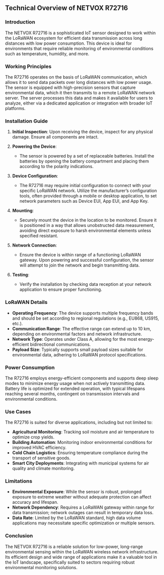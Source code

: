 ## Technical Overview of NETVOX R72716

### Introduction
The NETVOX R72716 is a sophisticated IoT sensor designed to work within the LoRaWAN ecosystem for efficient data transmission across long distances with low power consumption. This device is ideal for environments that require reliable monitoring of environmental conditions such as temperature, humidity, and more.

### Working Principles

The R72716 operates on the basis of LoRaWAN communication, which allows it to send data packets over long distances with low power usage. The sensor is equipped with high-precision sensors that capture environmental data, which it then transmits to a remote LoRaWAN network server. The server processes this data and makes it available for users to analyze, either via a dedicated application or integration with broader IoT platforms.

### Installation Guide

1. **Initial Inspection**: Upon receiving the device, inspect for any physical damage. Ensure all components are intact.

2. **Powering the Device**: 
    - The sensor is powered by a set of replaceable batteries. Install the batteries by opening the battery compartment and placing them according to the polarity indications.

3. **Device Configuration**:
    - The R72716 may require initial configuration to connect with your specific LoRaWAN network. Utilize the manufacturer’s configuration tools, often provided through a mobile or desktop application, to set network parameters such as Device EUI, App EUI, and App Key.

4. **Mounting**:
    - Securely mount the device in the location to be monitored. Ensure it is positioned in a way that allows unobstructed data measurement, avoiding direct exposure to harsh environmental elements unless specified resistant.

5. **Network Connection**:
    - Ensure the device is within range of a functioning LoRaWAN gateway. Upon powering and successful configuration, the sensor will attempt to join the network and begin transmitting data.

6. **Testing**:
    - Verify the installation by checking data reception at your network application to ensure proper functioning.

### LoRaWAN Details

- **Operating Frequency**: The device supports multiple frequency bands and should be set according to regional regulations (e.g., EU868, US915, etc.).
- **Communication Range**: The effective range can extend up to 10 km, depending on environmental factors and network infrastructure.
- **Network Type**: Operates under Class A, allowing for the most energy-efficient bidirectional communications.
- **Payload Size**: Typically supports small payload sizes suitable for environmental data, adhering to LoRaWAN protocol specifications.

### Power Consumption

The R72716 employs energy-efficient components and supports deep sleep modes to minimize energy usage when not actively transmitting data. Battery life is optimized for extended operation, with typical lifespans reaching several months, contingent on transmission intervals and environmental conditions.

### Use Cases

The R72716 is suited for diverse applications, including but not limited to:

- **Agricultural Monitoring**: Tracking soil moisture and air temperature to optimize crop yields.
- **Building Automation**: Monitoring indoor environmental conditions for improved HVAC efficiency.
- **Cold Chain Logistics**: Ensuring temperature compliance during the transport of sensitive goods.
- **Smart City Deployments**: Integrating with municipal systems for air quality and climate monitoring.

### Limitations

- **Environmental Exposure**: While the sensor is robust, prolonged exposure to extreme weather without adequate protection can affect accuracy and lifespan.
- **Network Dependency**: Requires a LoRaWAN gateway within range for data transmission; network outages can result in temporary data loss.
- **Data Rate**: Limited by the LoRaWAN standard, high data volume applications may necessitate specific optimization or multiple sensors.

### Conclusion

The NETVOX R72716 is a reliable solution for low-power, long-range environmental sensing within the LoRaWAN wireless network infrastructure. Its efficient design and wide range of applications make it a valuable tool in the IoT landscape, specifically suited to sectors requiring robust environmental monitoring solutions.